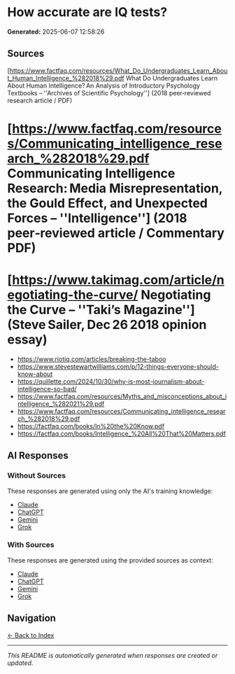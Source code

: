 # How accurate are IQ tests?

**Generated:** 2025-06-07 12:58:26

## Sources

[https://www.factfaq.com/resources/What_Do_Undergraduates_Learn_About_Human_Intelligence_%282018%29.pdf What Do Undergraduates Learn About Human Intelligence? An Analysis of Introductory Psychology Textbooks – ''Archives of Scientific Psychology''] (2018 peer‑reviewed research article / PDF)
# [https://www.factfaq.com/resources/Communicating_intelligence_research_%282018%29.pdf Communicating Intelligence Research: Media Misrepresentation, the Gould Effect, and Unexpected Forces – ''Intelligence''] (2018 peer‑reviewed article / Commentary PDF)
# [https://www.takimag.com/article/negotiating-the-curve/ Negotiating the Curve – ''Taki’s Magazine''] (Steve Sailer, Dec 26 2018 opinion essay)
* https://www.riotiq.com/articles/breaking-the-taboo
* https://www.stevestewartwilliams.com/p/12-things-everyone-should-know-about
* https://quillette.com/2024/10/30/why-is-most-journalism-about-intelligence-so-bad/
* https://www.factfaq.com/resources/Myths_and_misconceptions_about_intelligence_%282021%29.pdf
* https://www.factfaq.com/resources/Communicating_intelligence_research_%282018%29.pdf
* https://factfaq.com/books/In%20the%20Know.pdf
* https://factfaq.com/books/Intelligence_%20All%20That%20Matters.pdf


## AI Responses

### Without Sources
These responses are generated using only the AI's training knowledge:

- [Claude](response-claude-default.md)
- [ChatGPT](response-chatgpt-default.md)
- [Gemini](response-gemini-default.md)
- [Grok](response-grok-default.md)

### With Sources
These responses are generated using the provided sources as context:

- [Claude](response-claude-sources.md)
- [ChatGPT](response-chatgpt-sources.md)
- [Gemini](response-gemini-sources.md)
- [Grok](response-grok-sources.md)

## Navigation

[← Back to Index](../README.md)

---

*This README is automatically generated when responses are created or updated.*
